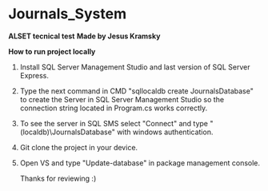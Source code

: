 # Journals_System
**ALSET tecnical test**
**Made by Jesus Kramsky**

**How to run project locally**
1. Install SQL Server Management Studio and last version of SQL Server Express.
2. Type the next command in CMD "sqllocaldb create JournalsDatabase" to create the Server in SQL Server Management Studio so the connection string located in Program.cs works correctly.
3. To see the server in SQL SMS select "Connect" and type "(localdb)\JournalsDatabase" with windows authentication.
4. Git clone the project in your device.
5. Open VS and type "Update-database" in package management console.

   Thanks for reviewing :)
